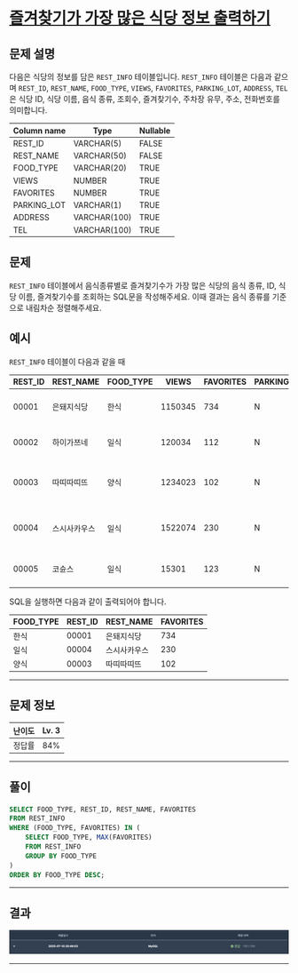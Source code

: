 # [즐겨찾기가 가장 많은 식당 정보 출력하기](https://school.programmers.co.kr/learn/courses/30/lessons/131123)

## 문제 설명

다음은 식당의 정보를 담은 `REST_INFO` 테이블입니다. `REST_INFO` 테이블은 다음과 같으며 `REST_ID`, `REST_NAME`, `FOOD_TYPE`, `VIEWS`, `FAVORITES`, `PARKING_LOT`, `ADDRESS`, `TEL`은 식당 ID, 식당 이름, 음식 종류, 조회수, 즐겨찾기수, 주차장 유무, 주소, 전화번호를 의미합니다.

| Column name | Type         | Nullable |
| ----------- | ------------ | -------- |
| REST_ID     | VARCHAR(5)   | FALSE    |
| REST_NAME   | VARCHAR(50)  | FALSE    |
| FOOD_TYPE   | VARCHAR(20)  | TRUE     |
| VIEWS       | NUMBER       | TRUE     |
| FAVORITES   | NUMBER       | TRUE     |
| PARKING_LOT | VARCHAR(1)   | TRUE     |
| ADDRESS     | VARCHAR(100) | TRUE     |
| TEL         | VARCHAR(100) | TRUE     |

## 문제

`REST_INFO` 테이블에서 음식종류별로 즐겨찾기수가 가장 많은 식당의 음식 종류, ID, 식당 이름, 즐겨찾기수를 조회하는 SQL문을 작성해주세요. 이때 결과는 음식 종류를 기준으로 내림차순 정렬해주세요.

## 예시

`REST_INFO` 테이블이 다음과 같을 때

| REST_ID | REST_NAME    | FOOD_TYPE | VIEWS   | FAVORITES | PARKING_LOT | ADDRESS                            | TEL           |
| ------- | ------------ | --------- | ------- | --------- | ----------- | ---------------------------------- | ------------- |
| 00001   | 은돼지식당   | 한식      | 1150345 | 734       | N           | 서울특별시 중구 다산로 149         | 010-4484-8751 |
| 00002   | 하이가쯔네   | 일식      | 120034  | 112       | N           | 서울시 중구 신당동 375-21          | NULL          |
| 00003   | 따띠따띠뜨   | 양식      | 1234023 | 102       | N           | 서울시 강남구 신사동 627-3 1F      | 02-6397-1023  |
| 00004   | 스시사카우스 | 일식      | 1522074 | 230       | N           | 서울시 서울시 강남구 신사동 627-27 | 010-9394-2554 |
| 00005   | 코슌스       | 일식      | 15301   | 123       | N           | 서울특별시 강남구 언주로153길      | 010-1315-8729 |

SQL을 실행하면 다음과 같이 출력되어야 합니다.

| FOOD_TYPE | REST_ID | REST_NAME    | FAVORITES |
| --------- | ------- | ------------ | --------- |
| 한식      | 00001   | 은돼지식당   | 734       |
| 일식      | 00004   | 스시사카우스 | 230       |
| 양식      | 00003   | 따띠따띠뜨   | 102       |

---

## 문제 정보

| 난이도 | Lv. 3 |
| ------ | ----- |
| 정답률 | 84%   |

---

## 풀이

```SQL
SELECT FOOD_TYPE, REST_ID, REST_NAME, FAVORITES
FROM REST_INFO
WHERE (FOOD_TYPE, FAVORITES) IN (
    SELECT FOOD_TYPE, MAX(FAVORITES)
    FROM REST_INFO
    GROUP BY FOOD_TYPE
)
ORDER BY FOOD_TYPE DESC;
```

---

## 결과

![결과](./assets/스크린샷%202025-07-10%2020.50.05.png)

---
